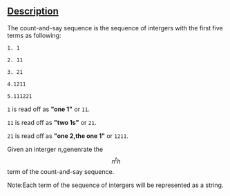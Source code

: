 ## [Description](https://leetcode.com/problems/count-and-say/description/)

The count-and-say sequence is the sequence of intergers with the first five terms as following:

```
1. 1

2. 11

3. 21

4.1211

5.111221
```

`1` is read off as **"one 1"** or `11`.

`11` is read off as **"two 1s"** or `21`.

`21` is read off as **"one 2,the one 1"** or `1211`.

Given an interger n,genenrate the $$n^th$$ term of the count-and-say sequence.

Note:Each term of the sequence of intergers will be represented as a string.

